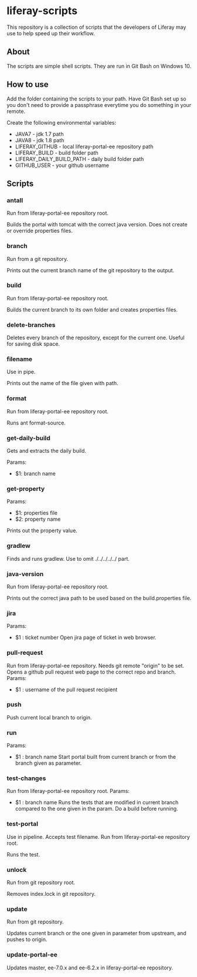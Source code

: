 # liferay-scripts
This repository is a collection of scripts that the developers of Liferay may use to help speed up their workflow.

## About
The scripts are simple shell scripts. They are run in Git Bash on Windows 10.

## How to use
Add the folder containing the scripts to your path.
Have Git Bash set up so you don't need to provide a passphrase everytime you do something in your remote.


Create the following environmental variables:
* JAVA7 - jdk 1.7 path
* JAVA8 - jdk 1.8 path
* LIFERAY_GITHUB - local liferay-portal-ee repository path
* LIFERAY_BUILD - build folder path
* LIFERAY_DAILY_BUILD_PATH - daily build folder path
* GITHUB_USER - your github username

## Scripts

### antall
Run from liferay-portal-ee repository root.

Builds the portal with tomcat with the correct java version. Does not create or override properties files.

### branch
Run from a git repository.

Prints out the current branch name of the git repository to the output.

### build
Run from liferay-portal-ee repository root.

Builds the current branch to its own folder and creates properties files.

### delete-branches
Deletes every branch of the repository, except for the current one. Useful for saving disk space.

### filename
Use in pipe.

Prints out the name of the file given with path.

### format
Run from liferay-portal-ee repository root.

Runs ant format-source.

### get-daily-build
Gets and extracts the daily build.

Params:
* $1: branch name

### get-property
Params:
* $1: properties file
* $2: property name

Prints out the property value.

### gradlew
Finds and runs gradlew. Use to omit ./../../../../ part.

### java-version
Run from liferay-portal-ee repository root.

Prints out the correct java path to be used based on the build.properties file.

### jira
Params:
* $1 : ticket number
Open jira page of ticket in web browser.

### pull-request
Run from liferay-portal-ee repository. Needs git remote "origin" to be set.
Opens a github pull request web page to the correct repo and branch.
Params:
* $1 : username of the pull request recipient

### push
Push current local branch to origin.

### run
Params:
* $1 : branch name
Start portal built from current branch or from the branch given as parameter.

### test-changes
Run from liferay-portal-ee repository root.
Params:
* $1 : branch name
Runs the tests that are modified in current branch compared to the one given in the param.
Do a build before running.
 
### test-portal
Use in pipeline. Accepts test filename.
Run from liferay-portal-ee repository root.

Runs the test.

### unlock
Run from git repository root.

Removes index.lock in git repository.

### update
Run from git repository.

Updates current branch or the one given in parameter from upstream, and pushes to origin.

### update-portal-ee
Updates master, ee-7.0.x and ee-6.2.x in liferay-portal-ee repository.



